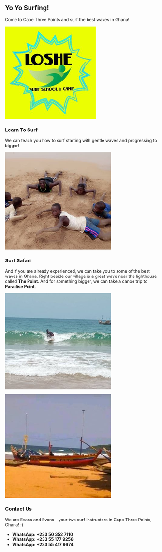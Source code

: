 ## Yo Yo Surfing!

Come to Cape Three Points and surf the best waves in Ghana!

![Loshe](/assets/images/loshe.jpg)

### Learn To Surf

We can teach you how to surf starting with gentle waves and progressing to bigger!

![Kids](/assets/images/kids.jpg)

### Surf Safari

And if you are already experienced, we can take you to some of the best waves in Ghana. Right beside our village is a great wave near the lighthouse called **The Point**. And for something bigger, we can take a canoe trip to **Paradise Point**.

![Surf](/assets/images/surf.jpg)

![Canoe](/assets/images/canoe.jpg)

### Contact Us

We are Evans and Evans - your two surf instructors in Cape Three Points, Ghana! :)

* **WhatsApp: +233 50 352 7110**
* **WhatsApp: +233 55 177 9256**
* **WhatsApp: +233 55 417 9674**
